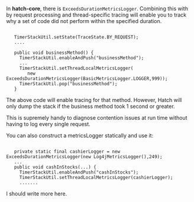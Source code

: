 In **hatch-core**, there is `ExceedsDurationMetricsLogger`.  Combining this with by request processing and thread-specific tracing will enable you to track why a set of code did not perform within the specified duration.

```

   TimerStackUtil.setState(TraceState.BY_REQUEST);
   ....

   public void businessMethod() {
     TimerStackUtil.enableAndPush("businessMethod");
     ...
     TimerStackUtil.setThreadLocalMetricsLogger(
        new ExceedsDurationMetricsLogger(BasicMetricsLogger.LOGGER,999));
     TimerStackUtil.pop("businessMethod");
   }
```

The above code will enable tracing for that method.  However, Hatch will only
dump the stack if the business method took 1 second or greater.

This is supremely handy to diagnose contention issues at run time without having to log every single request.

You can also construct a metricsLogger statically and use it:
```

   private static final cashierLogger = new ExceedsDurationMetricsLogger(new Log4jMetricsLogger(),249);
   ...
   public void cashInStocks(...) {
     TimerStackUtil.enableAndPush("cashInStocks");
     TimerStackUtil.setThreadLocalMetricsLogger(cashierLogger);
     .......
```


I should write more here.